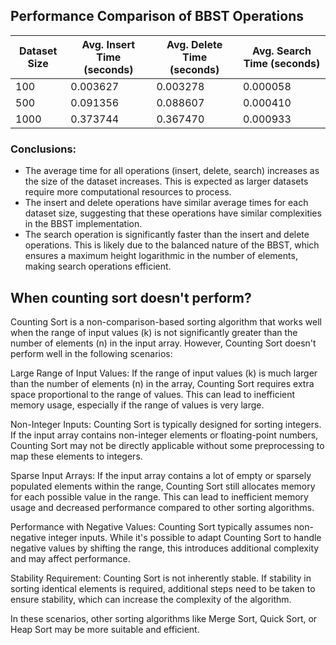 
## Performance Comparison of BBST Operations
   
   | Dataset Size | Avg. Insert Time (seconds) | Avg. Delete Time (seconds) | Avg. Search Time (seconds) |
   |--------------|----------------------------|----------------------------|---------------------------|
   | 100          | 0.003627                   | 0.003278                   | 0.000058                  |
   | 500          | 0.091356                   | 0.088607                   | 0.000410                  |
   | 1000         | 0.373744                   | 0.367470                   | 0.000933                  |

### Conclusions:
- The average time for all operations (insert, delete, search) increases as the size of the dataset increases. This is expected as larger datasets require more computational resources to process.
- The insert and delete operations have similar average times for each dataset size, suggesting that these operations have similar complexities in the BBST implementation.
- The search operation is significantly faster than the insert and delete operations. This is likely due to the balanced nature of the BBST, which ensures a maximum height logarithmic in the number of elements, making search operations efficient.

## When counting sort doesn't perform?
Counting Sort is a non-comparison-based sorting algorithm that works well when the range of input values (k) is not significantly greater than the number of elements (n) in the input array. However, Counting Sort doesn't perform well in the following scenarios:

Large Range of Input Values: If the range of input values (k) is much larger than the number of elements (n) in the array, Counting Sort requires extra space proportional to the range of values. This can lead to inefficient memory usage, especially if the range of values is very large.

Non-Integer Inputs: Counting Sort is typically designed for sorting integers. If the input array contains non-integer elements or floating-point numbers, Counting Sort may not be directly applicable without some preprocessing to map these elements to integers.

Sparse Input Arrays: If the input array contains a lot of empty or sparsely populated elements within the range, Counting Sort still allocates memory for each possible value in the range. This can lead to inefficient memory usage and decreased performance compared to other sorting algorithms.

Performance with Negative Values: Counting Sort typically assumes non-negative integer inputs. While it's possible to adapt Counting Sort to handle negative values by shifting the range, this introduces additional complexity and may affect performance.

Stability Requirement: Counting Sort is not inherently stable. If stability in sorting identical elements is required, additional steps need to be taken to ensure stability, which can increase the complexity of the algorithm.

In these scenarios, other sorting algorithms like Merge Sort, Quick Sort, or Heap Sort may be more suitable and efficient.